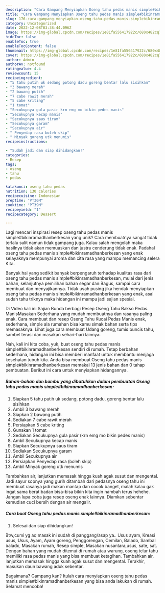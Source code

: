 ```yaml
---
description: "Cara Gampang Menyiapkan Oseng tahu pedas manis simple#bikinramadhanberkesan yang Enak"
title: "Cara Gampang Menyiapkan Oseng tahu pedas manis simple#bikinramadhanberkesan yang Enak"
slug: 176-cara-gampang-menyiapkan-oseng-tahu-pedas-manis-simplebikinramadhanberkesan-yang-enak
category: Uncategorized
date: 2022-12-08T03:38:44.096Z
image: https://img-global.cpcdn.com/recipes/1e81fa556417922c/680x482cq70/oseng-tahu-pedas-manis-simplebikinramadhanberkesan-foto-resep-utama.jpg
hideToc: false
enableToc: true
enableTocContent: false
thumbnail: https://img-global.cpcdn.com/recipes/1e81fa556417922c/680x482cq70/oseng-tahu-pedas-manis-simplebikinramadhanberkesan-foto-resep-utama.jpg
cover: https://img-global.cpcdn.com/recipes/1e81fa556417922c/680x482cq70/oseng-tahu-pedas-manis-simplebikinramadhanberkesan-foto-resep-utama.jpg
author: Admin
authorAv: notfound
ratingvalue: 4.4
reviewcount: 15
recipeingredient:
- "5 tahu putih uk sedang potong dadu goreng bentar lalu sisihkan"
- "3 bawang merah"
- "2 bawang putih"
- "7 cabe rawit merah"
- "5 cabe kriting"
- "1 tomat"
- "Secukupnya gula pasir krn emg mo bikin pedes manis"
- "Secukupnya kecap manis"
- "Secukupnya saus tiram"
- "Secukupnya garam"
- "Secukupnya air"
- " Penyedap rasa boleh skip"
- " Minyak goreng utk menumis"
recipeinstructions:

- "Sudah jadi dan siap dihidangkan!"
categories:
- Resep
tags:
- oseng
- tahu
- pedas

katakunci: oseng tahu pedas 
nutrition: 130 calories
recipecuisine: Indonesian
preptime: "PT36M"
cooktime: "PT39M"
recipeyield: "1"
recipecategory: Dessert

---
```





Lagi mencari inspirasi resep oseng tahu pedas manis simple#bikinramadhanberkesan yang unik? Cara membuatnya sangat tidak terlalu sulit namun tidak gampang juga. Kalau salah mengolah maka hasilnya tidak akan memuaskan dan justru cenderung tidak enak. Padahal oseng tahu pedas manis simple#bikinramadhanberkesan yang enak selayaknya mempunyai aroma dan cita rasa yang mampu memancing selera Kita.





Banyak hal yang sedikit banyak berpengaruh terhadap kualitas rasa dari oseng tahu pedas manis simple#bikinramadhanberkesan, mulai dari jenis bahan, selanjutnya pemilihan bahan segar dan Bagus, sampai cara membuat dan menyajikannya. Tidak usah pusing jika hendak menyiapkan oseng tahu pedas manis simple#bikinramadhanberkesan yang enak,      asal sudah tahu triknya maka hidangan ini mampu jadi sajian spesial.














Di Video kali ini Sajian Bunda berbagi Resep Oseng Tahu Bakso Pedas ManisMasakan Sederhana yang mudah membuatnya dan rasanya paling enak. Cara membuat dan resep Oseng Tahu Kucai Pedas Manis enak, sederhana, simple ala rumahan bisa kamu simak bahan serta tips memasaknya. Lihat juga cara membuat Udang goreng, tumis buncis tahu, sambel terasi dan masakan sehari-hari lainnya.






Nah, kali ini kita coba, yuk, buat oseng tahu pedas manis simple#bikinramadhanberkesan sendiri di rumah. Tetap berbahan sederhana, hidangan ini bisa memberi manfaat untuk membantu menjaga kesehatan tubuh kita. Anda bisa membuat Oseng tahu pedas manis simple#bikinramadhanberkesan memakai 13 jenis bahan dan 0 tahap pembuatan. Berikut ini cara untuk menyiapkan hidangannya.

<!--inarticleads1-->

##### Bahan-bahan dan bumbu yang dibutuhkan dalam pembuatan Oseng tahu pedas manis simple#bikinramadhanberkesan:

1. Siapkan 5 tahu putih uk sedang, potong dadu, goreng bentar lalu sisihkan
1. Ambil 3 bawang merah
1. Siapkan 2 bawang putih
1. Sediakan 7 cabe rawit merah
1. Persiapkan 5 cabe kriting
1. Gunakan 1 tomat
1. Sediakan Secukupnya gula pasir (krn emg mo bikin pedes manis)
1. Ambil Secukupnya kecap manis
1. Siapkan Secukupnya saus tiram
1. Sediakan Secukupnya garam
1. Ambil Secukupnya air
1. Persiapkan  Penyedap rasa (boleh skip)
1. Ambil  Minyak goreng utk menumis


Tambahkan air, lanjutkan memasak hingga kuah agak susut dan mengental. Jadi sayur sopnya yang gurih ditambah dari pedasnya oseng tahu ini membuat rasanya jadi makan mantap dan cocok banget, malah kalau gak ingat sama berat badan bisa-bisa bikin kita ingin nambah terus hehehe. Jangan lupa coba juga resep oseng enak lainnya. Diamkan sebentar kemudian cuci bersih dengan air mengalir. 

<!--inarticleads2-->

##### Cara buat Oseng tahu pedas manis simple#bikinramadhanberkesan:


1. Selesai dan siap dihidangkan!

Btw,cumi yg aq masak ini sudah di panggang/asap ya.. Usus ayam, Kreasi usus, Usus, Ayam, Ayam goreng, Penggorengan, Cemilan, Balado, Sambal balado, Masakan rumah, Resep simple, Masakan nusantara,usus, sate, sat. Dengan bahan yang mudah ditemui di rumah atau warung, oseng telur tahu memiliki rasa pedas manis yang bisa membuat ketagihan. Tambahkan air, lanjutkan memasak hingga kuah agak susut dan mengental. Terakhir, masukan daun bawang aduk sebentar. 

Bagaimana? Gampang kan? Itulah cara menyiapkan oseng tahu pedas manis simple#bikinramadhanberkesan yang bisa anda lakukan di rumah. Selamat mencoba!
